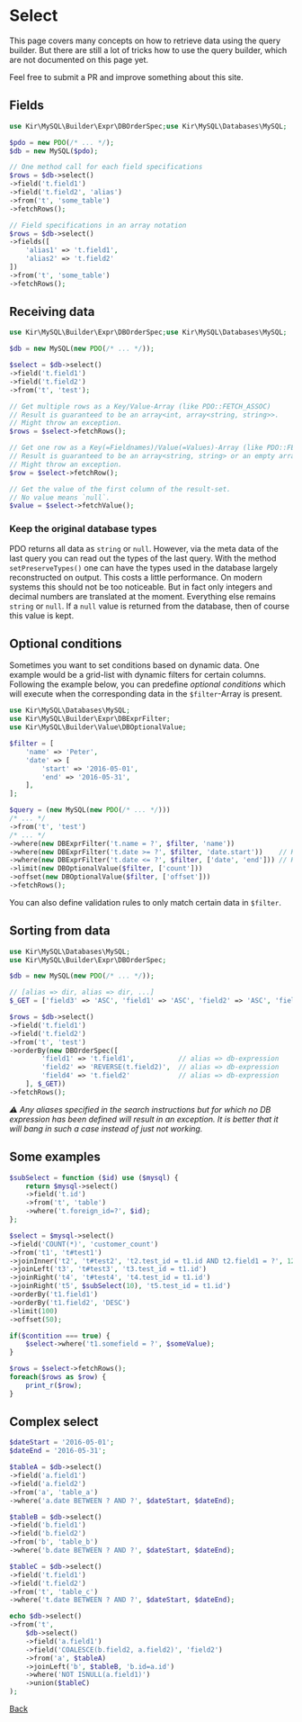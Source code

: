 # Select

This page covers many concepts on how to retrieve data using the query builder. But there are still a lot of tricks how to use the query builder, which are not documented on this page yet.

Feel free to submit a PR and improve something about this site.

## Fields

```php
use Kir\MySQL\Builder\Expr\DBOrderSpec;use Kir\MySQL\Databases\MySQL;

$pdo = new PDO(/* ... */);
$db = new MySQL($pdo);

// One method call for each field specifications
$rows = $db->select()
->field('t.field1')
->field('t.field2', 'alias')
->from('t', 'some_table')
->fetchRows();

// Field specifications in an array notation
$rows = $db->select()
->fields([
	'alias1' => 't.field1',
	'alias2' => 't.field2'
])
->from('t', 'some_table')
->fetchRows();
```

## Receiving data

```php
use Kir\MySQL\Builder\Expr\DBOrderSpec;use Kir\MySQL\Databases\MySQL;

$db = new MySQL(new PDO(/* ... */));

$select = $db->select()
->field('t.field1')
->field('t.field2')
->from('t', 'test');

// Get multiple rows as a Key/Value-Array (like PDO::FETCH_ASSOC)
// Result is guaranteed to be an array<int, array<string, string>>.
// Might throw an exception.
$rows = $select->fetchRows();

// Get one row as a Key(=Fieldnames)/Value(=Values)-Array (like PDO::FETCH_ASSOC)
// Result is guaranteed to be an array<string, string> or an empty array.
// Might throw an exception.
$row = $select->fetchRow();

// Get the value of the first column of the result-set.
// No value means `null`.
$value = $select->fetchValue();
```

### Keep the original database types

PDO returns all data as `string` or `null`. However, via the meta data of the last query you can read out the types of the last query. With the method `setPreserveTypes()` one can have the types used in the database largely reconstructed on output. This costs a little performance. On modern systems this should not be too noticeable. But in fact only integers and decimal numbers are translated at the moment. Everything else remains `string` or `null`. If a `null` value is returned from the database, then of course this value is kept.

## Optional conditions

Sometimes you want to set conditions based on dynamic data. One example would be a grid-list with dynamic filters for certain columns. Following the example below, you can predefine _optional conditions_ which will execute when the corresponding data in the `$filter`-Array is present.

```PHP
use Kir\MySQL\Databases\MySQL;
use Kir\MySQL\Builder\Expr\DBExprFilter;
use Kir\MySQL\Builder\Value\DBOptionalValue;

$filter = [
	'name' => 'Peter',
	'date' => [
		'start' => '2016-05-01',
		'end' => '2016-05-31',
	],
];

$query = (new MySQL(new PDO(/* ... */)))
/* ... */
->from('t', 'test')
/* ... */
->where(new DBExprFilter('t.name = ?', $filter, 'name'))
->where(new DBExprFilter('t.date >= ?', $filter, 'date.start'))    // Key in dot-notation
->where(new DBExprFilter('t.date <= ?', $filter, ['date', 'end'])) // Key in array-notation
->limit(new DBOptionalValue($filter, ['count']))
->offset(new DBOptionalValue($filter, ['offset']))
->fetchRows();
```

You can also define validation rules to only match certain data in `$filter`.

## Sorting from data

```php
use Kir\MySQL\Databases\MySQL;
use Kir\MySQL\Builder\Expr\DBOrderSpec;

$db = new MySQL(new PDO(/* ... */));

// [alias => dir, alias => dir, ...]
$_GET = ['field3' => 'ASC', 'field1' => 'ASC', 'field2' => 'ASC', 'field4' => 'ASC'];

$rows = $db->select()
->field('t.field1')
->field('t.field2')
->from('t', 'test')
->orderBy(new DBOrderSpec([
		'field1' => 't.field1',           // alias => db-expression
		'field2' => 'REVERSE(t.field2)',  // alias => db-expression
		'field4' => 't.field2'            // alias => db-expression
	], $_GET))
->fetchRows();
```

*⚠ Any aliases specified in the search instructions but for which no DB expression has been defined will result in an exception. It is better that it will bang in such a case instead of just not working.*

## Some examples

```PHP
$subSelect = function ($id) use ($mysql) {
    return $mysql->select()
    ->field('t.id')
    ->from('t', 'table')
    ->where('t.foreign_id=?', $id);
};

$select = $mysql->select()
->field('COUNT(*)', 'customer_count')
->from('t1', 't#test1')
->joinInner('t2', 't#test2', 't2.test_id = t1.id AND t2.field1 = ?', 123)
->joinLeft('t3', 't#test3', 't3.test_id = t1.id')
->joinRight('t4', 't#test4', 't4.test_id = t1.id')
->joinRight('t5', $subSelect(10), 't5.test_id = t1.id')
->orderBy('t1.field1')
->orderBy('t1.field2', 'DESC')
->limit(100)
->offset(50);
```

```PHP
if($contition === true) {
	$select->where('t1.somefield = ?', $someValue);
}
```

```PHP
$rows = $select->fetchRows();
foreach($rows as $row) {
	print_r($row);
}
```

## Complex select

```php
$dateStart = '2016-05-01';
$dateEnd = '2016-05-31';

$tableA = $db->select()
->field('a.field1')
->field('a.field2')
->from('a', 'table_a')
->where('a.date BETWEEN ? AND ?', $dateStart, $dateEnd);

$tableB = $db->select()
->field('b.field1')
->field('b.field2')
->from('b', 'table_b')
->where('b.date BETWEEN ? AND ?', $dateStart, $dateEnd);

$tableC = $db->select()
->field('t.field1')
->field('t.field2')
->from('t', 'table_c')
->where('t.date BETWEEN ? AND ?', $dateStart, $dateEnd);

echo $db->select()
->from('t',
	$db->select()
	->field('a.field1')
	->field('COALESCE(b.field2, a.field2)', 'field2')
	->from('a', $tableA)
	->joinLeft('b', $tableB, 'b.id=a.id')
	->where('NOT ISNULL(a.field1)')
	->union($tableC)
);
```

[Back](../README.md)

